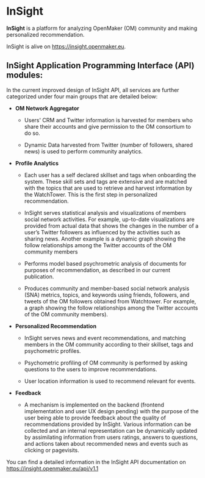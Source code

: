 # InSight

**InSight** is a platform for analyzing OpenMaker (OM) community and making personalized recommendation.

InSight is alive on https://insight.openmaker.eu.

## InSight Application Programming Interface (API) modules:

In the current improved design of  InSight API, all services are further categorized under four main groups that are detailed below:

* **OM Network Aggregator** <br>
  * Users' CRM and Twitter information is harvested for members who share their accounts and give permission to the OM consortium to do so. <br>

  * Dynamic Data harvested from Twitter (number of followers, shared news) is used to perform community analytics.

* **Profile Analytics**
  * Each user has a self declared skillset and tags when onboarding the system. These skill sets and tags are extensive and are matched with the topics that are used to retrieve and harvest information by the WatchTower. This is the first step in personalized recommendation.
 
  * InSight serves statistical analysis and visualizations of members social network activities. For example, up-to-date visualizations are provided from actual data that shows the changes in the number of a user’s Twitter followers as influenced by the activities such as sharing news. Another example is a dynamic graph showing the follow relationships among the Twitter accounts of the OM community members

  * Performs model based psychrometric analysis of documents for purposes of recommendation, as described in our current publication.

  * Produces community and member-based social network analysis (SNA) metrics, topics, and keywords using friends, followers, and tweets of the OM followers  obtained from Watchtower. For example, a graph showing the follow relationships among the Twitter accounts of the OM community members).

* **Personalized Recommendation**
  * InSight serves news and event recommendations, and matching members in the OM community according to their skillset, tags and psychometric profiles.

  * Psychometric profiling of OM community is performed by asking questions to the users to improve recommendations.

  * User location information is used to recommend relevant for events.

* **Feedback**
  * A mechanism is implemented on the backend (frontend implementation and user UX design pending) with the purpose of the user being able to provide feedback about the quality of recommendations provided by InSight. Various information can be collected and an internal representation can be dynamically updated by assimilating information from users ratings, answers to questions, and actions taken about recommended news and events such as clicking or pagevisits.

You can find a detailed information in the InSight API documentation on https://insight.openmaker.eu/api/v1.1
